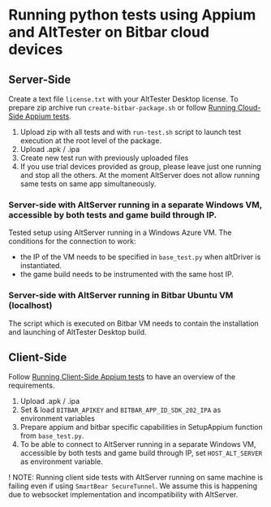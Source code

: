 # Running python tests using Appium and AltTester on Bitbar cloud devices

## Server-Side

Create a text file `license.txt` with your AltTester Desktop license.
To prepare zip archive run `create-bitbar-package.sh` or follow [Running Cloud-Side Appium tests](https://support.smartbear.com/bitbar/docs/en/mobile-app-tests/automated-testing/appium-support/running-cloud-side-appium-tests.html).

1. Upload zip with all tests and with `run-test.sh` script to launch test execution at the root level of the package.
2. Upload .apk / .ipa
3. Create new test run with previously uploaded files
4. If you use trial devices provided as group, please leave just one running and stop all the others. At the moment AltServer does not allow running same tests on same app simultaneously.

### Server-side with AltServer running in a separate Windows VM, accessible by both tests and game build through IP.

Tested setup using AltServer running in a Windows Azure VM. The conditions for the connection to work:
- the IP of the VM needs to be specified in `base_test.py` when altDriver is instantiated.
- the game build needs to be instrumented with the same host IP.

### Server-side with AltServer running in Bitbar Ubuntu VM (localhost)

The script which is executed on Bitbar VM needs to contain the installation and launching of AltTester Desktop build.

## Client-Side

Follow [Running Client-Side Appium tests](https://support.smartbear.com/bitbar/docs/en/mobile-app-tests/automated-testing/appium-support/running-client-side-appium-tests.html) to have an overview of the requirements.

1. Upload .apk / .ipa
2. Set & load `BITBAR_APIKEY` and `BITBAR_APP_ID_SDK_202_IPA` as environment variables
3. Prepare appium and bitbar specific capabilities in SetupAppium function from `base_test.py`.
4. To be able to connect to AltServer running in a separate Windows VM, accessible by both tests and game build through IP, set `HOST_ALT_SERVER` as environment variable.


! NOTE: Running client side tests with AltServer running on same machine is failing even if using `SmartBear SecureTunnel`. We assume this is happening due to websocket implementation and incompatibility with AltServer.
